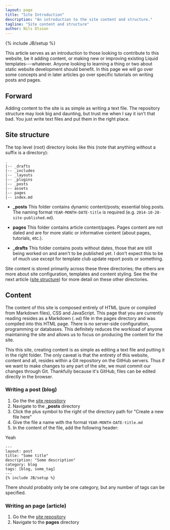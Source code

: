 ```yaml
---
layout: page
title: "Site Introduction"
description: "An introduction to the site content and structure."
tagline: "Site content and structure"
author: Nils Olsson
---
```

{% include JB/setup %}

This article serves as an introduction to those looking to contribute to this website, be it adding content, or making new or improving existing Liquid templates---whatever. Anyone looking to learning a thing or two about static website development should benefit. In this page we will go over some concepts and in later articles go over specific tutorials on writing posts and pages.

## Forward

Adding content to the site is as simple as writing a text file. The repository structure may look big and daunting, but trust me when I say it isn't that bad. You just write text files and put them in the right place.

## Site structure

The top level (root) directory looks like this (note that anything without a suffix is a directory):

	.
	|-- _drafts
	|-- _includes
	|-- _layouts
	|-- _plugins
	|-- _posts
	|-- assets
	|-- pages
	|-- index.md

- **\_posts**
This folder contains dynamic content/posts; essential blog posts. The naming format `YEAR-MONTH-DATE-title` is required (e.g. `2014-10-28-site-published.md`).

- **pages**
This folder contains article content/pages. Pages content are not dated and are for more static or informative content (about pages, tutorials, etc.).

- **\_drafts**
This folder contains posts without dates, those that are still being worked on and aren't to be published yet. I don't expect this to be of much use except for template club update report posts or something.

Site content is stored primarily across these three directories; the others are more about site configuration, templates and content styling. See the the next article ([site structure](2-structure.html)) for more detail on these other directories.

## Content

The content of this site is composed entirely of HTML (pure or compiled from Markdown files), CSS and JavaScript. This page that you are currently reading resides as a Markdown (`.md`) file in the pages directory and was compiled into this HTML page. There is no server-side configuration, programming or databases. This definitely reduces the workload of anyone maintaining the site and allows us to focus on producing the content for the site.

This this site, creating content is as simple as editing a text file and putting it in the right folder. The only caveat is that the entirety of this website, content and all, resides within a Git repository on the GitHub servers. Thus if we want to make changes to any part of the site, we must commit our changes through Git. Thankfully because it's GitHub, files can be edited directly in the browser.

### Writing a post (blog)

1. Go the the [site repository](https://github.com/sdcityrobotics/sdcityrobotics.github.io)
2. Navigate to the **\_posts** directory
3. Click the plus symbol to the right of the directory path for "Create a new file here"
4. Give the file a name with the format `YEAR-MONTH-DATE-title.md`
5. In the content of the file, add the following header:

Yeah

	---
	layout: post
	title: "Some title"
	description: "Some description"
	category: blog
	tags: [blog, some_tag]
	---
	{% include JB/setup %}

There should probably only be one category, but any number of tags can be specified.

### Writing an page (article)

1. Go the the [site repository](https://github.com/sdcityrobotics/sdcityrobotics.github.io)
2. Navigate to the **pages** directory
